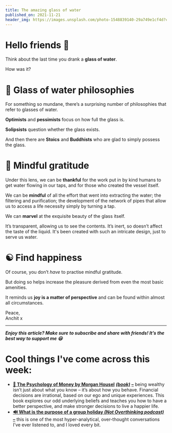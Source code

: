 ```yaml
---
title: The amazing glass of water
published_on: 2021-11-21
header_img: https://images.unsplash.com/photo-1548839140-29a749e1cf4d?crop=entropy&cs=tinysrgb&fit=max&fm=jpg&ixid=MnwxMTc3M3wwfDF8c2VhcmNofDJ8fGdsYXNzJTIwb2YlMjB3YXRlcnxlbnwwfHx8fDE2Mzc1MTg3MTY&ixlib=rb-1.2.1&q=80&w=2000
---
```


**Hello friends 💙**
===================

Think about the last time you drank a **glass of water**.

How was it?

🚰 Glass of water philosophies
=============================

For something so mundane, there’s a surprising number of philosophies that refer to glasses of water. 

**Optimists** and **pessimists** focus on how full the glass is. 

**Solipsists** question whether the glass exists.

And then there are **Stoics** and **Buddhists** who are glad to simply possess the glass.

🌊 Mindful gratitude
===================

Under this lens, we can be **thankful** for the work put in by kind humans to get water flowing in our taps, and for those who created the vessel itself.

We can be **mindful** of all the effort that went into extracting the water; the filtering and purification; the development of the network of pipes that allow us to access a life necessity simply by turning a tap.

We can **marvel** at the exquisite beauty of the glass itself. 

It’s transparent, allowing us to see the contents. It’s inert, so doesn’t affect the taste of the liquid. It's been created with such an intricate design, just to serve us water.

☯ Find happiness
================

Of course, you don’t *have* to practise mindful gratitude.

But doing so helps increase the pleasure derived from even the most basic amenities. 

It reminds us **joy is a matter of perspective** and can be found within almost all circumstances.

Peace,  
Anchit x



---

***Enjoy this article? Make sure to subscribe and share with friends! It’s the best way to support me 😃***

Cool things I've come across this week:
=======================================

* **[📕 The Psychology of Money by Morgan Housel](https://books.google.co.uk/books/about/The_Psychology_of_Money.html?id=TnrrDwAAQBAJ&source=kp_book_description&redir_esc=y)** ***[(book)](https://books.google.co.uk/books/about/The_Psychology_of_Money.html?id=TnrrDwAAQBAJ&source=kp_book_description&redir_esc=y)*** **[–](https://books.google.co.uk/books/about/The_Psychology_of_Money.html?id=TnrrDwAAQBAJ&source=kp_book_description&redir_esc=y)** being wealthy isn’t just about what you know – it’s about how you behave. Financial decisions are irrational, based on our ego and unique experiences. This book explores our odd underlying beliefs and teaches you how to have a better perspective, and make stronger decisions to live a happier life.
* [**🔊 What is the purpose of a group holiday *(Not Overthinking podcast)* –**](https://open.spotify.com/episode/23xP83qpJ3xsaaMARomPXr?si=M1mW3YQURlKxohG7aL92bA) this is one of the most hyper-analytical, over-thought conversations I’ve ever listened to, and I loved every bit.
